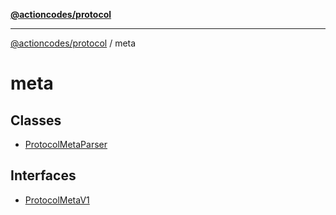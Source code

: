 [**@actioncodes/protocol**](../README.md)

***

[@actioncodes/protocol](../modules.md) / meta

# meta

## Classes

- [ProtocolMetaParser](classes/ProtocolMetaParser.md)

## Interfaces

- [ProtocolMetaV1](interfaces/ProtocolMetaV1.md)
